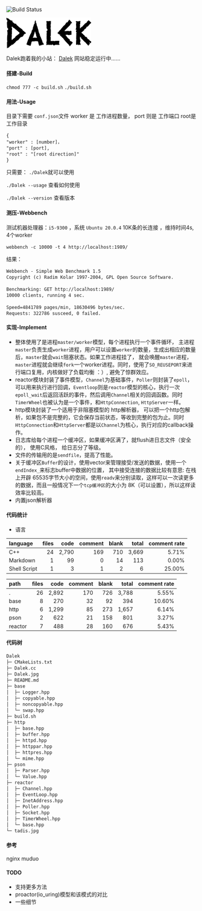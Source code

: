 <img src="https://travis-ci.org/caozhiyi/CppNet.svg?branch=master" alt="Build Status">

![dw](dalek.png)

Dalek跑着我的小站：
[Dalek](http://www.pinkdoc.cn)
网站稳定运行中......
#### 搭建-Build
`chmod 777 -c build.sh`
`./build.sh`
#### 用法-Usage
目录下需要 `conf.json`文件
worker 是 工作进程数量，
port 则是 工作端口
root是工作目录
```
{
"worker" : [number]，
"port" : [port],
"root" : "[root direction]"
}
```
只需要：
`./Dalek`就可以使用

`./Dalek --usage` 查看如何使用

`./Dalek --version` 查看版本
#### 测压-Webbench
测试机器处理器：`i5-9300` ，系统 `Ubuntu 20.0.4`
10K条的长连接 ，维持时间4s, 4个worker
```
webbench -c 10000 -t 4 http://localhost:1989/
```
结果：
```
Webbench - Simple Web Benchmark 1.5
Copyright (c) Radim Kolar 1997-2004, GPL Open Source Software.

Benchmarking: GET http://localhost:1989/
10000 clients, running 4 sec.

Speed=4841789 pages/min, 18630496 bytes/sec.
Requests: 322786 susceed, 0 failed.

```

#### 实现-Implement
* 整体使用了是进程`master/worker`模型，每个进程执行一个事件循环， 主进程`master`负责生成`worker`进程，用户可以设置`worker`的数量，生成出相应的数量后，`master`就会`wait`阻塞状态。如果工作进程挂了，
就会唤醒`master`进程，`master`进程就会继续`fork`一个worker进程。同时，使用了`SO_REUSEPORT`来进行端口复用，内核做好了负载均衡 ：）, 避免了惊群效应。
* reactor模块封装了事件模型，`Channel`为基础事件，`Poller`则封装了`epoll`，可以用来执行进行回调，`Eventloop`则是`reactor`模型的核心，执行一次`epoll_wait`后返回活跃的事件，然后调用`Channel`相关的回调函数。同时 `TimerWheel`也被认为是一个事件，和`HttpConnection`, `HttpServer`一样。
* http模块封装了一个适用于非阻塞模型的 http解析器， 可以把一个http包解析，如果包不是完整的，它会保存当前状态，等收到完整的包为止。同时`HttpConnection`和`HttpServer`都是以`Channel`为核心，执行对应的callback操作。
* 日志库给每个进程一个缓冲区，如果缓冲区满了，就flush进日志文件（安全的）， 使用C风格， 给日志分了等级。
* 文件的传输用的是`sendfile`，提高了性能。
* 关于缓冲区`Buffer`的设计，使用vector来管理接受/发送的数据，使用一个`endIndex_`来标志buffer中数据的位置， 其中接受连接的数据比较有意思:
在栈上开辟 65535字节大小的空间，使用`readv`来分别读取，这样可以一次读更多的数据，而且一般情况下一个`tcp缓冲区`的大小为 8K（可以设置），所以这样读效率比较高。
* 内置json解析器 
#### 代码统计
* 语言

| language | files | code | comment | blank | total | comment rate |
| :--- | ---: | ---: | ---: | ---: | ---: | ---: |
| C++ | 24 | 2,790 | 169 | 710 | 3,669 | 5.71% |
| Markdown | 1 | 99 | 0 | 14 | 113 | 0.00% |
| Shell Script | 1 | 3 | 1 | 2 | 6 | 25.00% |

| path | files | code | comment | blank | total | comment rate |
| :--- | ---: | ---: | ---: | ---: | ---: | ---: |
| . | 26 | 2,892 | 170 | 726 | 3,788 | 5.55% |
| base | 8 | 270 | 32 | 92 | 394 | 10.60% |
| http | 6 | 1,299 | 85 | 273 | 1,657 | 6.14% |
| pson | 2 | 622 | 21 | 158 | 801 | 3.27% |
| reactor | 7 | 488 | 28 | 160 | 676 | 5.43% |

#### 代码树
```
Dalek
├─ CMakeLists.txt
├─ Dalek.cc
├─ Dalek.jpg
├─ README.md
├─ base
│  ├─ Logger.hpp
│  ├─ copyable.hpp
│  ├─ noncopyable.hpp
│  └─ swap.hpp
├─ build.sh
├─ http
│  ├─ base.hpp
│  ├─ buffer.hpp
│  ├─ httpd.hpp
│  ├─ httppar.hpp
│  ├─ httpres.hpp
│  └─ mime.hpp
├─ pson
│  ├─ Parser.hpp
│  └─ Value.hpp
├─ reactor
│  ├─ Channel.hpp
│  ├─ EventLoop.hpp
│  ├─ InetAddress.hpp
│  ├─ Poller.hpp
│  ├─ Socket.hpp
│  ├─ TimerWheel.hpp
│  └─ base.hpp
└─ tadis.jpg

```

#### 参考
nginx
muduo
#### TODO 
* 支持更多方法
* proactor(io_uring)模型和该模式的对比
* 一些细节




